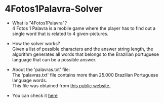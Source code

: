 # 4Fotos1Palavra-Solver
- What is "4Fotos1Palavra"?  
  4 Fotos 1 Palavra is a mobile game where the player has to find out a single word that is related to 4 given-pictures.

- How the solver works?  
   Given a list of possible characters and the answer string length, the algorithm generates all words that belongs to the Brazilian portuguese language that can
   be a possible answer.

- About the 'palavras.txt' file:  
    The 'palavras.txt' file contains more than 25.000 Brazilian Portuguese language words.  
    This file was obtained from [this public website.](https://homepages.dcc.ufmg.br/~camarao/cursos/pc/2016a/)  
    
- You can check it [here](https://cin.ufpe.br/~gcgm/solver)

